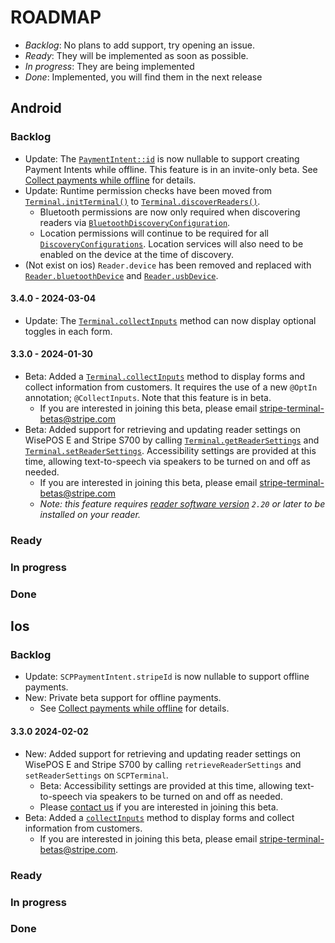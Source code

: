 # ROADMAP

- *Backlog*: No plans to add support, try opening an issue.
- *Ready*: They will be implemented as soon as possible.
- *In progress*: They are being implemented
- *Done*: Implemented, you will find them in the next release

## Android

### Backlog
- Update: The [`PaymentIntent::id`](https://stripe.dev/stripe-terminal-android/external/com.stripe.stripeterminal.external.models/-payment-intent/id.html) is now nullable to support creating Payment Intents while offline. This feature is in an invite-only beta. See [Collect payments while offline](https://stripe.com/docs/terminal/features/operate-offline/collect-payments) for details.
- Update: Runtime permission checks have been moved from [`Terminal.initTerminal()`](https://stripe.dev/stripe-terminal-android/core/com.stripe.stripeterminal/-terminal/-companion/init-terminal.html) to [`Terminal.discoverReaders()`](https://stripe.dev/stripe-terminal-android/core/com.stripe.stripeterminal/-terminal/discover-readers.html).
  - Bluetooth permissions are now only required when discovering readers via [`BluetoothDiscoveryConfiguration`](https://stripe.dev/stripe-terminal-android/external/com.stripe.stripeterminal.external.models/-discovery-configuration/-bluetooth-discovery-configuration/index.html).
  - Location permissions will continue to be required for all [`DiscoveryConfigurations`](https://stripe.dev/stripe-terminal-android/external/com.stripe.stripeterminal.external.models/-discovery-configuration/index.html). Location services will also need to be enabled on the device at the time of discovery.
- (Not exist on ios) `Reader.device` has been removed and replaced with [`Reader.bluetoothDevice`](https://stripe.dev/stripe-terminal-android/external/com.stripe.stripeterminal.external.models/-reader/bluetooth-device.html) and [`Reader.usbDevice`](https://stripe.dev/stripe-terminal-android/external/com.stripe.stripeterminal.external.models/-reader/usb-device.html).

#### 3.4.0 - 2024-03-04

- Update: The [`Terminal.collectInputs`](https://stripe.com/docs/terminal/features/collect-inputs) method can now display optional toggles in each form.

#### 3.3.0 - 2024-01-30

- Beta: Added a [`Terminal.collectInputs`](https://stripe.com/docs/terminal/features/collect-inputs) method to display forms and collect information from customers. It requires the use of a new `@OptIn` annotation; `@CollectInputs`. Note that this feature is in beta.
  - If you are interested in joining this beta, please email stripe-terminal-betas@stripe.com
- Beta: Added support for retrieving and updating reader settings on WisePOS E and Stripe S700 by calling [`Terminal.getReaderSettings`](https://stripe.dev/stripe-terminal-android/core/com.stripe.stripeterminal/-terminal/get-reader-settings.html) and [`Terminal.setReaderSettings`](https://stripe.dev/stripe-terminal-android/core/com.stripe.stripeterminal/-terminal/set-reader-settings.html). Accessibility settings are provided at this time, allowing text-to-speech via speakers to be turned on and off as needed.
  - If you are interested in joining this beta, please email stripe-terminal-betas@stripe.com
  - _Note: this feature requires [reader software version](https://stripe.com/docs/terminal/readers/bbpos-wisepos-e#reader-software-version) `2.20` or later to be installed on your reader._


### Ready

### In progress

### Done

## Ios

### Backlog
* Update: `SCPPaymentIntent.stripeId` is now nullable to support offline payments.
* New: Private beta support for offline payments.
  * See [Collect payments while offline](https://stripe.com/docs/terminal/features/operate-offline/collect-payments) for details.

#### 3.3.0 2024-02-02
* New: Added support for retrieving and updating reader settings on WisePOS E and Stripe S700 by calling `retrieveReaderSettings` and `setReaderSettings` on `SCPTerminal`.
  * Beta: Accessibility settings are provided at this time, allowing text-to-speech via speakers to be turned on and off as needed.
  * Please [contact us](mailto:stripe-terminal-betas@stripe.com) if you are interested in joining this beta.
* Beta: Added a [`collectInputs`](https://stripe.com/docs/terminal/features/collect-inputs) method to display forms and collect information from customers.
  * If you are interested in joining this beta, please email stripe-terminal-betas@stripe.com.

### Ready

### In progress

### Done

